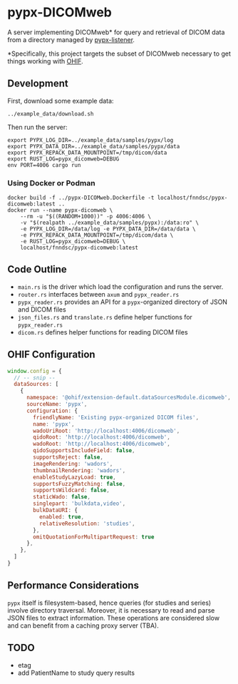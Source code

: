 # pypx-DICOMweb

A server implementing DICOMweb\* for query and retrieval of DICOM data
from a directory managed by [pypx-listener](https://github.com/FNNDSC/pypx-listener).

\*Specifically, this project targets the subset of DICOMweb necessary to get
things working with [OHIF](https://github.com/OHIF/Viewers).

## Development

First, download some example data:

```shell
../example_data/download.sh
```

Then run the server:

```shell
export PYPX_LOG_DIR=../example_data/samples/pypx/log
export PYPX_DATA_DIR=../example_data/samples/pypx/data
export PYPX_REPACK_DATA_MOUNTPOINT=/tmp/dicom/data
export RUST_LOG=pypx_dicomweb=DEBUG
env PORT=4006 cargo run
```

### Using Docker or Podman

```shell
docker build -f ../pypx-DICOMweb.Dockerfile -t localhost/fnndsc/pypx-dicomweb:latest ..
docker run --name pypx-dicomweb \
    --rm -u "$((RANDOM+1000))" -p 4006:4006 \
    -v "$(realpath ../example_data/samples/pypx):/data:ro" \
    -e PYPX_LOG_DIR=/data/log -e PYPX_DATA_DIR=/data/data \
    -e PYPX_REPACK_DATA_MOUNTPOINT=/tmp/dicom/data \
    -e RUST_LOG=pypx_dicomweb=DEBUG \
    localhost/fnndsc/pypx-dicomweb:latest
```

## Code Outline

- `main.rs` is the driver which load the configuration and runs the server.
- `router.rs` interfaces between `axum` and `pypx_reader.rs`
- `pypx_reader.rs` provides an API for a `pypx`-organized directory of JSON and DICOM files
- `json_files.rs` and `translate.rs` define helper functions for `pypx_reader.rs`
- `dicom.rs` defines helper functions for reading DICOM files

## OHIF Configuration

```javascript
window.config = {
  // -- snip --
  dataSources: [
    {
      namespace: '@ohif/extension-default.dataSourcesModule.dicomweb',
      sourceName: 'pypx',
      configuration: {
        friendlyName: 'Existing pypx-organized DICOM files',
        name: 'pypx',
        wadoUriRoot: 'http://localhost:4006/dicomweb',
        qidoRoot: 'http://localhost:4006/dicomweb',
        wadoRoot: 'http://localhost:4006/dicomweb',
        qidoSupportsIncludeField: false,
        supportsReject: false,
        imageRendering: 'wadors',
        thumbnailRendering: 'wadors',
        enableStudyLazyLoad: true,
        supportsFuzzyMatching: false,
        supportsWildcard: false,
        staticWado: false,
        singlepart: 'bulkdata,video',
        bulkDataURI: {
          enabled: true,
          relativeResolution: 'studies',
        },
        omitQuotationForMultipartRequest: true
      },
    },
  ]
}
```

## Performance Considerations

`pypx` itself is filesystem-based, hence queries (for studies and series) involve directory traversal.
Moreover, it is necessary to read and parse JSON files to extract information.
These operations are considered slow and can benefit from a caching proxy server (TBA).

## TODO

- etag
- add PatientName to study query results

